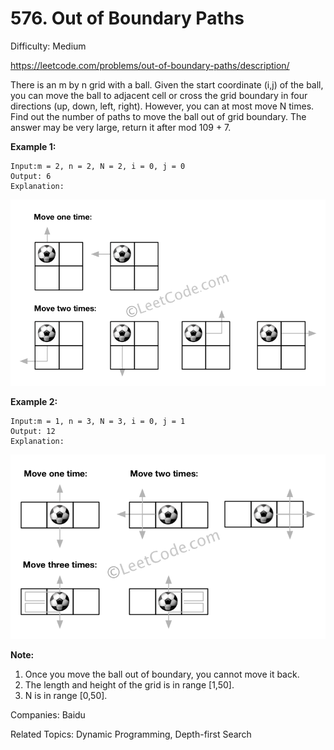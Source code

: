 # 576. Out of Boundary Paths

Difficulty: Medium

https://leetcode.com/problems/out-of-boundary-paths/description/

There is an m by n grid with a ball. Given the start coordinate (i,j) of the ball, you can move the ball to adjacent cell or cross the grid boundary in four directions (up, down, left, right). However, you can at most move N times. Find out the number of paths to move the ball out of grid boundary. The answer may be very large, return it after mod 109 + 7.

**Example 1:**
```
Input:m = 2, n = 2, N = 2, i = 0, j = 0
Output: 6
Explanation:
```
![alt text](out_of_boundary_paths_1.png)

**Example 2:**
```
Input:m = 1, n = 3, N = 3, i = 0, j = 1
Output: 12
Explanation:
```
![alt text](out_of_boundary_paths_2.png)

**Note:**
1. Once you move the ball out of boundary, you cannot move it back.
2. The length and height of the grid is in range [1,50].
3. N is in range [0,50].

Companies: Baidu

Related Topics: Dynamic Programming, Depth-first Search
